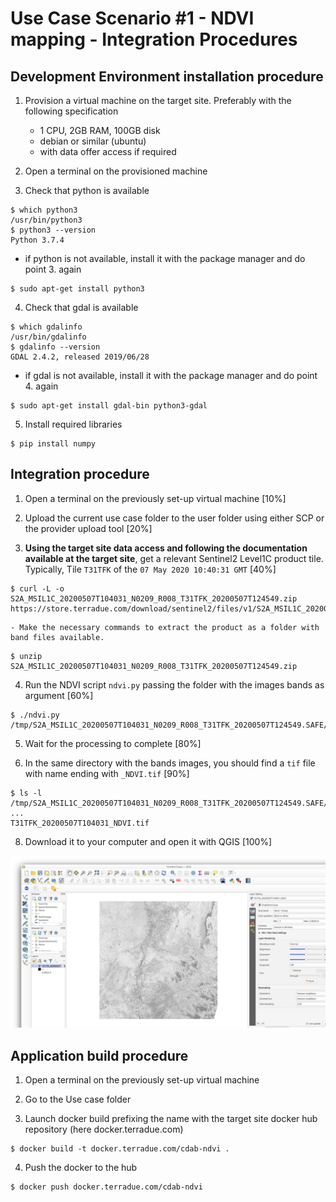 # Use Case Scenario #1 - NDVI mapping - Integration Procedures

## Development Environment installation procedure

1. Provision a virtual machine on the target site. Preferably with the following specification
    - 1 CPU, 2GB RAM, 100GB disk
    - debian or similar (ubuntu)
    - with data offer access if required
  
2. Open a terminal on the provisioned machine

3. Check that python is available

```console
$ which python3
/usr/bin/python3
$ python3 --version
Python 3.7.4
```

   - if python is not available, install it with the package manager and do point 3. again

```console
$ sudo apt-get install python3
```

4. Check that gdal is available

```console
$ which gdalinfo
/usr/bin/gdalinfo
$ gdalinfo --version
GDAL 2.4.2, released 2019/06/28
```

   - if gdal is not available, install it with the package manager and do point 4. again

```console
$ sudo apt-get install gdal-bin python3-gdal
```

5. Install required libraries

```console
$ pip install numpy
```

## Integration procedure 

1. Open a terminal on the previously set-up virtual machine [10%]

2. Upload the current use case folder to the user folder using either SCP or the provider upload tool [20%]

3. **Using the target site data access and following the documentation available at the target site**, get a relevant Sentinel2 Level1C product tile. Typically, Tile `T31TFK` of the `07 May 2020 10:40:31 GMT` [40%]

```console
$ curl -L -o S2A_MSIL1C_20200507T104031_N0209_R008_T31TFK_20200507T124549.zip https://store.terradue.com/download/sentinel2/files/v1/S2A_MSIL1C_20200507T104031_N0209_R008_T31TFK_20200507T124549
```

    - Make the necessary commands to extract the product as a folder with band files available.

```console
$ unzip S2A_MSIL1C_20200507T104031_N0209_R008_T31TFK_20200507T124549.zip
```

4. Run the NDVI script `ndvi.py` passing the folder with the images bands as argument [60%]

```console
$ ./ndvi.py /tmp/S2A_MSIL1C_20200507T104031_N0209_R008_T31TFK_20200507T124549.SAFE/GRANULE/L1C_T31TFK_A025459_20200507T104558/IMG_DATA/
```

5. Wait for the processing to complete [80%]

6. In the same directory with the bands images, you should find a `tif` file with name ending with `_NDVI.tif` [90%]

```console
$ ls -l /tmp/S2A_MSIL1C_20200507T104031_N0209_R008_T31TFK_20200507T124549.SAFE/GRANULE/L1C_T31TFK_A025459_20200507T104558/IMG_DATA/
...
T31TFK_20200507T104031_NDVI.tif
```

8. Download it to your computer and open it with QGIS [100%]

![NDVI in QIS](T31TFK_20200507T104031_NDVI.png "NDVI in QGIS")

## Application build procedure 

1. Open a terminal on the previously set-up virtual machine

2. Go to the Use case folder

3. Launch docker build prefixing the name with the target site docker hub repository (here docker.terradue.com)

```console
$ docker build -t docker.terradue.com/cdab-ndvi .
```

4. Push the docker to the hub

```console
$ docker push docker.terradue.com/cdab-ndvi
```